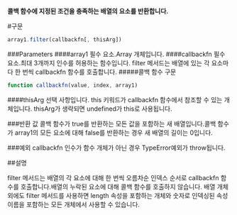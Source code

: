 **콜백 함수에 지정된 조건을 충족하는 배열의 요소를 반환합니다.** 

#구문

```javascript
array1.filter(callbackfn[, thisArg])
```

###Parameters
####array1
필수 요소.Array 개체입니다.
####callbackfn
필수 요소.최대 3개까지 인수를 허용하는 함수입니다. filter 메서드는 배열에 있는 각 요소마다 한 번씩 callbackfn 함수를 호출합니다.
#####콜백 함수 구문
```javascript
function callbackfn(value, index, array1)
```

####thisArg
선택 사항입니다. this 키워드가 callbackfn 함수에서 참조할 수 있는 개체입니다. thisArg가 생략되면 undefined가 this로 사용됩니다.

###반환 값
콜백 함수가 true를 반환하는 모든 값을 포함하는 새 배열입니다.콜백 함수가 array1의 모든 요소에 대해 false를 반환하는 경우 새 배열의 길이는 0입니다.

###예외
callbackfn 인수가 함수 개체가 아닌 경우 TypeError예외가 throw됩니다.

##설명

filter 메서드는 배열의 각 요소에 대해 한 번씩 오름차순 인덱스 순서로 callbackfn 함수를 호출합니다.배열의 누락된 요소에 대해 콜백 함수를 호출하지 않습니다.
배열 개체 외에도 filter 메서드를 사용하면 length 속성을 포함하는 개체와 숫자로 인덱싱된 속성 이름을 포함하는 모든 개체에서 사용할 수 있습니다.
